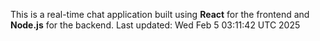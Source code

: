 This is a real-time chat application built using **React** for the frontend and **Node.js** for the backend.
Last updated: Wed Feb  5 03:11:42 UTC 2025
